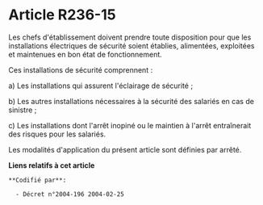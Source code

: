 # Article R236-15

Les chefs d'établissement doivent prendre toute disposition pour que les installations électriques de sécurité soient
établies, alimentées, exploitées et maintenues en bon état de fonctionnement.

Ces installations de sécurité comprennent :

a) Les installations qui assurent l'éclairage de sécurité ;

b) Les autres installations nécessaires à la sécurité des salariés en cas de sinistre ;

c) Les installations dont l'arrêt inopiné ou le maintien à l'arrêt entraînerait des risques pour les salariés.

Les modalités d'application du présent article sont définies par arrêté.

**Liens relatifs à cet article**

	**Codifié par**:

	  - Décret n°2004-196 2004-02-25

